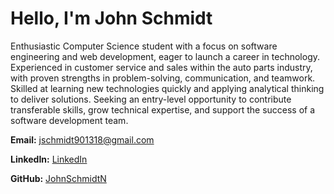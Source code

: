 <!-- layout: default
title: Home
--->


# Hello, I'm **John Schmidt**
Enthusiastic Computer Science student with a focus on software engineering and web development, eager to launch a career in technology. Experienced in customer service and sales within the auto parts industry, with proven strengths in problem-solving, communication, and teamwork. Skilled at learning new technologies quickly and applying analytical thinking to deliver solutions. Seeking an entry-level opportunity to contribute transferable skills, grow technical expertise, and support the success of a software development team.

**Email:**
[jschmidt901318@gmail.com](mailto:jschmidt901318@gmail.com)

**LinkedIn:** 
[LinkedIn](https://www.linkedin.com/in/john-schmidt-1a348a219/)

**GitHub:**
[JohnSchmidtN](https://github.com/JohnSchmidtN)